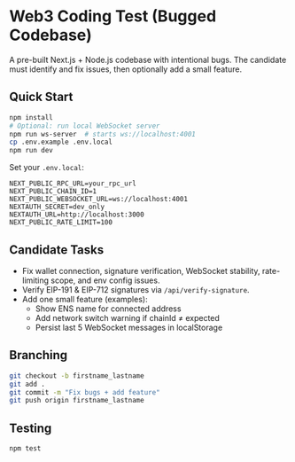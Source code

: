# Web3 Coding Test (Bugged Codebase)

A pre-built Next.js + Node.js codebase with intentional bugs. The candidate must identify and fix issues, then optionally add a small feature.

## Quick Start

```bash
npm install
# Optional: run local WebSocket server
npm run ws-server  # starts ws://localhost:4001
cp .env.example .env.local
npm run dev
```

Set your `.env.local`:

```
NEXT_PUBLIC_RPC_URL=your_rpc_url
NEXT_PUBLIC_CHAIN_ID=1
NEXT_PUBLIC_WEBSOCKET_URL=ws://localhost:4001
NEXTAUTH_SECRET=dev_only
NEXTAUTH_URL=http://localhost:3000
NEXT_PUBLIC_RATE_LIMIT=100
```

## Candidate Tasks

- Fix wallet connection, signature verification, WebSocket stability, rate-limiting scope, and env config issues.
- Verify EIP-191 & EIP-712 signatures via `/api/verify-signature`.
- Add one small feature (examples):
  - Show ENS name for connected address
  - Add network switch warning if chainId ≠ expected
  - Persist last 5 WebSocket messages in localStorage

## Branching

```bash
git checkout -b firstname_lastname
git add .
git commit -m "Fix bugs + add feature"
git push origin firstname_lastname
```

## Testing

```bash
npm test
```
